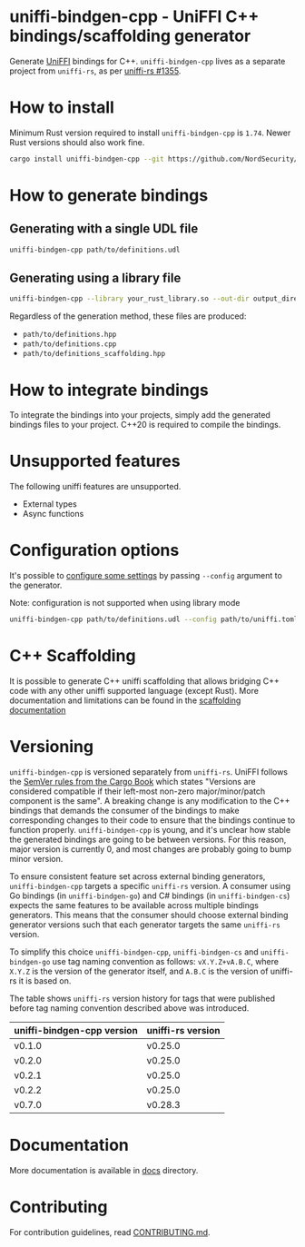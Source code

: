 # uniffi-bindgen-cpp - UniFFI C++ bindings/scaffolding generator

Generate [UniFFI](https://github.com/mozilla/uniffi-rs) bindings for C++. `uniffi-bindgen-cpp` lives
as a separate project from `uniffi-rs`, as per
[uniffi-rs #1355](https://github.com/mozilla/uniffi-rs/issues/1355).

# How to install

Minimum Rust version required to install `uniffi-bindgen-cpp` is `1.74`.
Newer Rust versions should also work fine.

```bash
cargo install uniffi-bindgen-cpp --git https://github.com/NordSecurity/uniffi-bindgen-cpp --tag v0.7.1+v0.28.3
```

# How to generate bindings

## Generating with a single UDL file

```bash
uniffi-bindgen-cpp path/to/definitions.udl
```

## Generating using a library file

```bash
uniffi-bindgen-cpp --library your_rust_library.so --out-dir output_directory
```

Regardless of the generation method, these files are produced:

* `path/to/definitions.hpp`
* `path/to/definitions.cpp`
* `path/to/definitions_scaffolding.hpp`

# How to integrate bindings

To integrate the bindings into your projects, simply add the generated bindings files to your project.
C++20 is required to compile the bindings.

# Unsupported features

The following uniffi features are unsupported.

* External types
* Async functions

# Configuration options

It's possible to [configure some settings](docs/CONFIGURATION.md) by passing `--config`
argument to the generator.

Note: configuration is not supported when using library mode

```bash
uniffi-bindgen-cpp path/to/definitions.udl --config path/to/uniffi.toml
```

# C++ Scaffolding

It is possible to generate C++ uniffi scaffolding that allows bridging C++ code with any other uniffi supported language (except Rust).
More documentation and limitations can be found in the [scaffolding documentation](docs/SCAFFOLDING.md)

# Versioning

`uniffi-bindgen-cpp` is versioned separately from `uniffi-rs`. UniFFI follows the [SemVer rules from
the Cargo Book](https://doc.rust-lang.org/cargo/reference/resolver.html#semver-compatibility)
which states "Versions are considered compatible if their left-most non-zero
major/minor/patch component is the same". A breaking change is any modification to the C++ bindings
that demands the consumer of the bindings to make corresponding changes to their code to ensure that
the bindings continue to function properly. `uniffi-bindgen-cpp` is young, and it's unclear how stable
the generated bindings are going to be between versions. For this reason, major version is currently
0, and most changes are probably going to bump minor version.

To ensure consistent feature set across external binding generators, `uniffi-bindgen-cpp` targets
a specific `uniffi-rs` version. A consumer using Go bindings (in `uniffi-bindgen-go`) and C#
bindings (in `uniffi-bindgen-cs`) expects the same features to be available across multiple bindings
generators. This means that the consumer should choose external binding generator versions such that
each generator targets the same `uniffi-rs` version.

To simplify this choice `uniffi-bindgen-cpp`, `uniffi-bindgen-cs` and `uniffi-bindgen-go` use tag naming convention
as follows: `vX.Y.Z+vA.B.C`, where `X.Y.Z` is the version of the generator itself, and `A.B.C` is
the version of uniffi-rs it is based on.

The table shows `uniffi-rs` version history for tags that were published before tag naming convention described above was introduced.

| uniffi-bindgen-cpp version               | uniffi-rs version                                |
|------------------------------------------|--------------------------------------------------|
| v0.1.0                                   | v0.25.0                                          |
| v0.2.0                                   | v0.25.0                                          |
| v0.2.1                                   | v0.25.0                                          |
| v0.2.2                                   | v0.25.0                                          |
| v0.7.0                                   | v0.28.3                                          |

# Documentation

More documentation is available in [docs](docs) directory.

# Contributing

For contribution guidelines, read [CONTRIBUTING.md](CONTRIBUTING.md).
